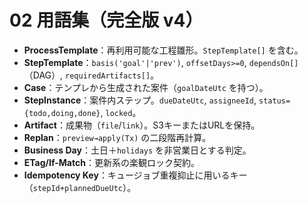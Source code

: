 # 02 用語集（完全版 v4）

- **ProcessTemplate**：再利用可能な工程雛形。`StepTemplate[]` を含む。  
- **StepTemplate**：`basis('goal'|'prev')`, `offsetDays>=0`, `dependsOn[]`（DAG）, `requiredArtifacts[]`。  
- **Case**：テンプレから生成された案件（`goalDateUtc` を持つ）。  
- **StepInstance**：案件内ステップ。`dueDateUtc`, `assigneeId`, `status={todo,doing,done}`, `locked`。  
- **Artifact**：成果物（`file`/`link`）。S3キーまたはURLを保持。  
- **Replan**：`preview→apply(Tx)` の二段階再計算。  
- **Business Day**：土日＋`holidays` を非営業日とする判定。  
- **ETag/If-Match**：更新系の楽観ロック契約。  
- **Idempotency Key**：キュージョブ重複抑止に用いるキー（`stepId+plannedDueUtc`）。
